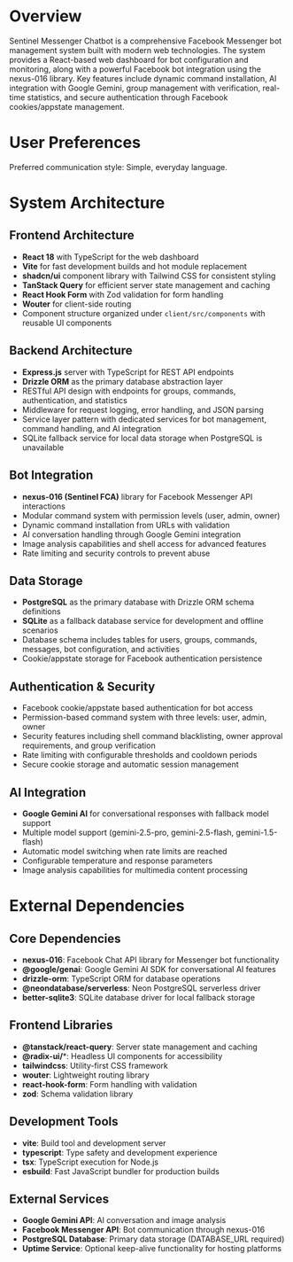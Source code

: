 # Overview

Sentinel Messenger Chatbot is a comprehensive Facebook Messenger bot management system built with modern web technologies. The system provides a React-based web dashboard for bot configuration and monitoring, along with a powerful Facebook bot integration using the nexus-016 library. Key features include dynamic command installation, AI integration with Google Gemini, group management with verification, real-time statistics, and secure authentication through Facebook cookies/appstate management.

# User Preferences

Preferred communication style: Simple, everyday language.

# System Architecture

## Frontend Architecture
- **React 18** with TypeScript for the web dashboard
- **Vite** for fast development builds and hot module replacement
- **shadcn/ui** component library with Tailwind CSS for consistent styling
- **TanStack Query** for efficient server state management and caching
- **React Hook Form** with Zod validation for form handling
- **Wouter** for client-side routing
- Component structure organized under `client/src/components` with reusable UI components

## Backend Architecture
- **Express.js** server with TypeScript for REST API endpoints
- **Drizzle ORM** as the primary database abstraction layer
- RESTful API design with endpoints for groups, commands, authentication, and statistics
- Middleware for request logging, error handling, and JSON parsing
- Service layer pattern with dedicated services for bot management, command handling, and AI integration
- SQLite fallback service for local data storage when PostgreSQL is unavailable

## Bot Integration
- **nexus-016 (Sentinel FCA)** library for Facebook Messenger API interactions
- Modular command system with permission levels (user, admin, owner)
- Dynamic command installation from URLs with validation
- AI conversation handling through Google Gemini integration
- Image analysis capabilities and shell access for advanced features
- Rate limiting and security controls to prevent abuse

## Data Storage
- **PostgreSQL** as the primary database with Drizzle ORM schema definitions
- **SQLite** as a fallback database service for development and offline scenarios
- Database schema includes tables for users, groups, commands, messages, bot configuration, and activities
- Cookie/appstate storage for Facebook authentication persistence

## Authentication & Security
- Facebook cookie/appstate based authentication for bot access
- Permission-based command system with three levels: user, admin, owner
- Security features including shell command blacklisting, owner approval requirements, and group verification
- Rate limiting with configurable thresholds and cooldown periods
- Secure cookie storage and automatic session management

## AI Integration
- **Google Gemini AI** for conversational responses with fallback model support
- Multiple model support (gemini-2.5-pro, gemini-2.5-flash, gemini-1.5-flash)
- Automatic model switching when rate limits are reached
- Configurable temperature and response parameters
- Image analysis capabilities for multimedia content processing

# External Dependencies

## Core Dependencies
- **nexus-016**: Facebook Chat API library for Messenger bot functionality
- **@google/genai**: Google Gemini AI SDK for conversational AI features
- **drizzle-orm**: TypeScript ORM for database operations
- **@neondatabase/serverless**: Neon PostgreSQL serverless driver
- **better-sqlite3**: SQLite database driver for local fallback storage

## Frontend Libraries
- **@tanstack/react-query**: Server state management and caching
- **@radix-ui/***: Headless UI components for accessibility
- **tailwindcss**: Utility-first CSS framework
- **wouter**: Lightweight routing library
- **react-hook-form**: Form handling with validation
- **zod**: Schema validation library

## Development Tools
- **vite**: Build tool and development server
- **typescript**: Type safety and development experience
- **tsx**: TypeScript execution for Node.js
- **esbuild**: Fast JavaScript bundler for production builds

## External Services
- **Google Gemini API**: AI conversation and image analysis
- **Facebook Messenger API**: Bot communication through nexus-016
- **PostgreSQL Database**: Primary data storage (DATABASE_URL required)
- **Uptime Service**: Optional keep-alive functionality for hosting platforms
